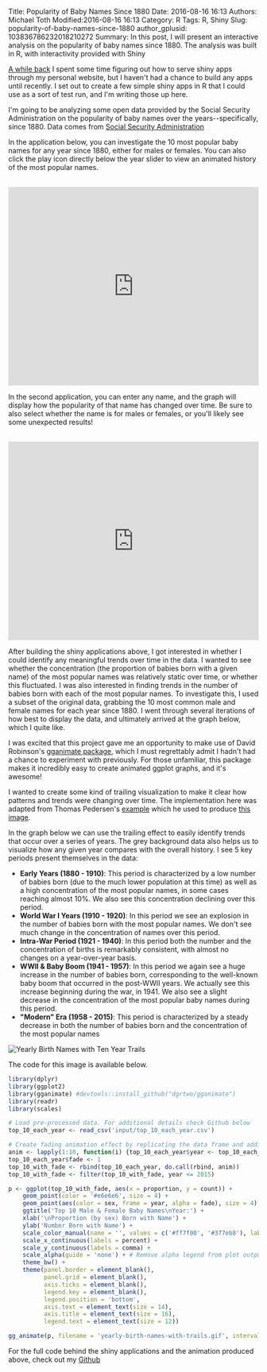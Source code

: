 Title: Popularity of Baby Names Since 1880
Date: 2016-08-16 16:13
Authors: Michael Toth
Modified:2016-08-16 16:13 
Category: R
Tags: R, Shiny
Slug: popularity-of-baby-names-since-1880 
author_gplusid: 103836786232018210272
Summary: In this post, I will present an interactive analysis on the popularity of baby names since 1880. The analysis was built in R, with interactivity provided with Shiny

[A while back]({filename}./shiny_server_setup.md) I spent some time figuring out how to serve shiny apps through my personal website, but I haven't had a chance to build any apps until recently. I set out to create a few simple shiny apps in R that I could use as a sort of test run, and I'm writing those up here.

I'm going to be analyzing some open data provided by the Social Security Administration on the popularity of baby names over the years--specifically, since 1880. 
Data comes from [Social Security Administration](https://www.ssa.gov/oact/babynames/limits.html)  

In the application below, you can investigate the 10 most popular baby names for any year since 1880, either for males or females. You can also click the play icon directly below the year slider to view an animated history of the most popular names.
<br>
<br>

<iframe src="http://www.michaeltoth.me/shiny/census_names/top10/" style="border: none; width: 100%; height: 400px"></iframe>


In the second application, you can enter any name, and the graph will display how the popularity of that name has changed over time. Be sure to also select whether the name is for males or females, or you'll likely see some unexpected results!
<br>
<br>

<iframe src="http://www.michaeltoth.me/shiny/census_names/tracer/" style="border: none; width: 100%; height: 400px"></iframe>

After building the shiny applications above, I got interested in whether I could identify any meaningful trends over time in the data. I wanted to see whether the concentration (the proportion of babies born with a given name) of the most popular names was relatively static over time, or whether this fluctuated. I was also interested in finding trends in the number of babies born with each of the most popular names. To investigate this, I used a subset of the original data, grabbing the 10 most common male and female names for each year since 1880. I went through several iterations of how best to display the data, and ultimately arrived at the graph below, which I quite like. 

I was excited that this project gave me an opportunity to make use of David Robinson's [gganimate package](https://github.com/dgrtwo/gganimate), which I must regrettably admit I hadn't had a chance to experiment with previously. For those unfamiliar, this package makes it incredibly easy to create animated ggplot graphs, and it's awesome!
  
I wanted to create some kind of trailing visualization to make it clear how patterns and trends were changing over time. The implementation here was adapted from Thomas Pedersen's [example](https://gist.github.com/thomasp85/c8e22be4628e4420d4f66bcc6c88ac87) which he used to produce [this image](https://twitter.com/thomasp85/status/694905779539812352). 

In the graph below we can use the trailing effect to easily identify trends that occur over a series of years. The grey background data also helps us to visualize how any given year compares with the overall history. I see 5 key periods present themselves in the data:

- **Early Years (1880 - 1910)**: This period is characterized by a low number of babies born (due to the much lower population at this time) as well as a high concentration of the most popular names, in some cases reaching almost 10%. We also see this concentration declining over this period.  
- **World War I Years (1910 - 1920)**: In this period we see an explosion in the number of babies born with the most popular names. We don't see much change in the concentration of names over this period.
- **Intra-War Period (1921 - 1940)**: In this period both the number and the concentration of births is remarkably consistent, with almost no changes on a year-over-year basis.
- **WWII & Baby Boom (1941 - 1957)**: In this period we again see a huge increase in the number of babies born, corresponding to the well-known baby boom that occurred in the post-WWII years. We actually see this increase beginning during the war, in 1941. We also see a slight decrease in the concentration of the most popular baby names during this period.
- **"Modern" Era (1958 - 2015)**: This period is characterized by a steady decrease in both the number of babies born and the concentration of the most popular names

<img alt="Yearly Birth Names with Ten Year Trails" src="./images/yearly-birth-names-with-trails.gif" />

The code for this image is available below.

```r
library(dplyr)
library(ggplot2)
library(gganimate) #devtools::install_github("dgrtwo/gganimate")
library(readr)
library(scales)

# Load pre-processed data. For additional details check Github below
top_10_each_year <- read_csv('input/top_10_each_year.csv')

# Create fading animation effect by replicating the data frame and adding an exponentially decaying fade parameter to previous years
anim <- lapply(1:10, function(i) {top_10_each_year$year <- top_10_each_year$year + i; top_10_each_year$fade <- 1 / (i + 2); top_10_each_year})
top_10_each_year$fade <- 1
top_10_with_fade <- rbind(top_10_each_year, do.call(rbind, anim))
top_10_with_fade <- filter(top_10_with_fade, year <= 2015)

p <- ggplot(top_10_with_fade, aes(x = proportion, y = count)) +
    geom_point(color = '#e6e6e6', size = 4) +
    geom_point(aes(color = sex, frame = year, alpha = fade), size = 4) +
    ggtitle('Top 10 Male & Female Baby Names\nYear:') +
    xlab('\nProportion (by sex) Born with Name') +
    ylab('Number Born with Name') +
    scale_color_manual(name = '', values = c('#ff7f00', '#377eb8'), labels = c('Female', 'Male')) +
    scale_x_continuous(labels = percent) + 
    scale_y_continuous(labels = comma) +
    scale_alpha(guide = 'none') + # Remove alpha legend from plot output
    theme_bw() +
    theme(panel.border = element_blank(),
          panel.grid = element_blank(),
          axis.ticks = element_blank(),
          legend.key = element_blank(),
          legend.position = 'bottom',
          axis.text = element_text(size = 14),
          axis.title = element_text(size = 16),
          legend.text = element_text(size = 12))

gg_animate(p, filename = 'yearly-birth-names-with-trails.gif', interval = 0.2, ani.width = 800, ani.height = 600)
```

For the full code behind the shiny applications and the animation produced above, check out my [Github](https://github.com/michaeltoth/shiny-projects/tree/master/census_names)
